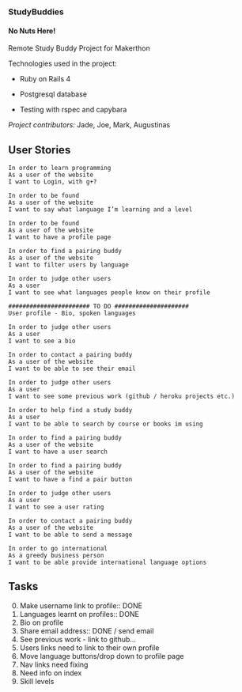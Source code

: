 
### StudyBuddies ###
#### No Nuts Here! ####
Remote Study Buddy Project for Makerthon


Technologies used in the project:

* Ruby on Rails 4

* Postgresql database

* Testing with rspec and capybara

_Project contributors:_ Jade, Joe, Mark, Augustinas

User Stories
------------
```
In order to learn programming
As a user of the website
I want to Login, with g+?

In order to be found
As a user of the website
I want to say what language I’m learning and a level

In order to be found
As a user of the website
I want to have a profile page

In order to find a pairing buddy
As a user of the website
I want to filter users by language

In order to judge other users
As a user
I want to see what languages people know on their profile

####################### TO DO #####################
User profile - Bio, spoken languages

In order to judge other users
As a user
I want to see a bio

In order to contact a pairing buddy
As a user of the website
I want to be able to see their email

In order to judge other users
As a user
I want to see some previous work (github / heroku projects etc.)

In order to help find a study buddy
As a user
I want to be able to search by course or books im using

In order to find a pairing buddy
As a user of the website
I want to have a user search

In order to find a pairing buddy
As a user of the website
I want to have a find a pair button

In order to judge other users
As a user
I want to see a user rating

In order to contact a pairing buddy
As a user of the website
I want to be able to send a message

In order to go international
As a greedy business person
I want to be able provide international language options
```
Tasks
-----
0. Make username link to profile:: DONE
1. Languages learnt on profiles:: DONE
2. Bio on profile
3. Share email address:: DONE / send email
4. See previous work - link to github…
5. Users links need to link to their own profile
6. Move language buttons/drop down to profile page
7. Nav links need fixing
8. Need info on index
9. Skill levels
